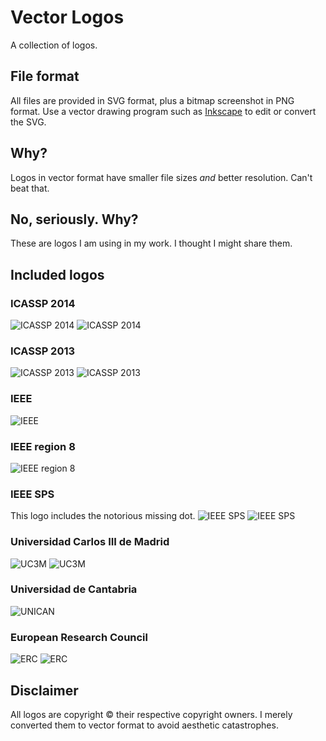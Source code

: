 Vector Logos
============
A collection of logos.

File format
-----------
All files are provided in SVG format, plus a bitmap screenshot in PNG format. Use a vector drawing program such as [Inkscape](http://www.inkscape.org) to edit or convert the SVG.

Why?
----
Logos in vector format have smaller file sizes *and* better resolution. Can't beat that.

No, seriously. Why?
-------------------
These are logos I am using in my work. I thought I might share them.

Included logos
--------------

### ICASSP 2014
![ICASSP 2014](https://raw.github.com/steven2358/vectorlogos/master/logos/icassp2014_logo.png)
![ICASSP 2014](https://raw.github.com/steven2358/vectorlogos/master/logos/icassp2014_logo_light.png)

### ICASSP 2013
![ICASSP 2013](https://raw.github.com/steven2358/vectorlogos/master/logos/icassp2013_logo.png)
![ICASSP 2013](https://raw.github.com/steven2358/vectorlogos/master/logos/icassp2013_logo_light.png)

### IEEE
![IEEE](https://raw.github.com/steven2358/vectorlogos/master/logos/ieee_logo_light.png)

### IEEE region 8
![IEEE region 8](https://raw.github.com/steven2358/vectorlogos/master/logos/ieee_region8_logo_light.png)

### IEEE SPS
This logo includes the notorious missing dot.
![IEEE SPS](https://raw.github.com/steven2358/vectorlogos/master/logos/ieee_sps_logo.png)
![IEEE SPS](https://raw.github.com/steven2358/vectorlogos/master/logos/ieee_sps_logo_light.png)

### Universidad Carlos III de Madrid
![UC3M](https://raw.github.com/steven2358/vectorlogos/master/logos/uc3m_logo.png)
![UC3M](https://raw.github.com/steven2358/vectorlogos/master/logos/uc3m_logo_light.png)

### Universidad de Cantabria
![UNICAN](https://raw.github.com/steven2358/vectorlogos/master/logos/unican_logo.png)

### European Research Council
![ERC](https://raw.github.com/steven2358/vectorlogos/master/logos/erc_logo.png)
![ERC](https://raw.github.com/steven2358/vectorlogos/master/logos/erc_logo_light.png)

Disclaimer
----------
All logos are copyright &copy; their respective copyright owners. I merely converted them to vector format to avoid aesthetic catastrophes.
